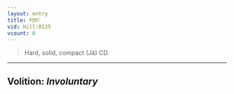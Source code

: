 ```yaml
---
layout: entry
title: མཁྲང་
vid: Hill:0125
vcount: 0
---
```

> Hard, solid, compact (Jä) CD\.

---
Volition: _Involuntary_
---

